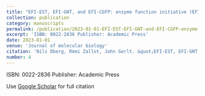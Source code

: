```yaml
---
title: "EFI-EST, EFI-GNT, and EFI-CGFP: enzyme function initiative (EFI) web resource for genomic enzymology tools"
collection: publication
category: manuscripts
permalink: /publication/2023-01-01-EFI-EST-EFI-GNT-and-EFI-CGFP-enzyme-function-initiative-EFI-web-resource-for-genomic-enzymology-tools
excerpt: 'ISBN: 0022-2836 Publisher: Academic Press'
date: 2023-01-01
venue: 'Journal of molecular biology'
citation: 'Nils Oberg, Rémi Zallot, John Gerlt. &quot;EFI-EST, EFI-GNT, and EFI-CGFP: enzyme function initiative (EFI) web resource for genomic enzymology tools.&quot; Journal of molecular biology, 2023.'
number: 4
---
```

ISBN: 0022-2836 Publisher: Academic Press

Use [Google Scholar](https://scholar.google.com/scholar?q={EFI}-{EST},+{EFI}-{GNT},+and+{EFI}-{CGFP}:+enzyme+function+initiative+({EFI})+web+resource+for+genomic+enzymology+tools) for full citation
